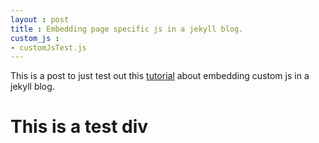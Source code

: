 ```yaml
---
layout : post
title : Embedding page specific js in a jekyll blog.
custom_js : 
- customJsTest.js
---
```


This is a post to just test out this [tutorial](http://mattgemmell.com/page-specific-assets-with-jekyll/) about embedding custom js in a jekyll blog. 


<div class="test-div">
	<h1>This is a test div</h1>
</div>